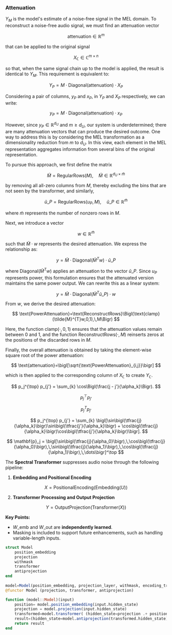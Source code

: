 ### Attenuation

$Y_M$ is the model's estimate of a noise-free signal in the MEL domain. To reconstruct a noise-free audio signal, we must find an attenuation vector 

$$
\text{attenuation}\in\mathbb{R}^m
$$

that can be applied to the original signal 

$$
X_{\mathbb{C}}\in\mathbb{C}^{m\times n}
$$

so that, when the same signal chain up to the model is applied, the result is identical to $Y_M$. This requirement is equivalent to:

$$
Y_P=M\cdot\text{Diagonal}(\text{attenuation})\cdot X_P
$$

Considering a pair of columns, $y_P$ and $x_P$, in $Y_P$ and $X_P$ respectively, we can write:

$$
y_P=M\cdot\text{Diagonal}(\text{attenuation})\cdot x_P
$$

However, since $y_P\in\mathbb{R}^{d_U}$ and $m\ge d_U$, our system is underdetermined; there are many attenuation vectors that can produce the desired outcome. One way to address this is by considering the MEL transformation as a dimensionality reduction from $m$ to $d_U$. In this view, each element in the MEL representation aggregates information from several bins of the original representation.

To pursue this approach, we first define the matrix 

$$
\tilde{M}=\text{RegularRows}(M),\quad\tilde{M}\in\mathbb{R}^{d_U\times\tilde{m}}
$$

by removing all all-zero columns from $M$, thereby excluding the bins that are not seen by the transformer, and similarly,

$$
\tilde{u}\_P=\text{RegularRows}(u_P,M),\quad\tilde{u}\_P\in\mathbb{R}^{\tilde{m}}
$$

where $\tilde{m}$ represents the number of nonzero rows in $M$.

Next, we introduce a vector 

$$
w\in\mathbb{R}^{\tilde{m}}
$$

such that $\tilde{M}\cdot w$ represents the desired attenuation. We express the relationship as:

$$
y=\tilde{M}\cdot\text{Diagonal}(\tilde{M}^{T}w)\cdot\tilde{u}\_P
$$

where $\text{Diagonal}(\tilde{M}^{T}w)$ applies an attenuation to the vector $\tilde{u}\_P$. Since $u_P$ represents power, this formulation ensures that the attenuated version maintains the same power output. We can rewrite this as a linear system:

$$
y=\tilde{M}\cdot\text{Diagonal}(\tilde{M}^{T}\tilde{u}\_P)\cdot w
$$

From $w$, we derive the desired attenuation:

$$
\text{PowerAttenuation}=\text{ReconstructRows}\Bigl(\text{clamp}(\tilde{M}^{T}w,0,1),\,M\Bigr)
$$

Here, the function $\text{clamp}(\cdot,0,1)$ ensures that the attenuation values remain between 0 and 1, and the function $\text{ReconstructRows}(\cdot,M)$ reinserts zeros at the positions of the discarded rows in $M$.

Finally, the overall attenuation is obtained by taking the element-wise square root of the power attenuation:

$$
\text{attenuation}=\bigl[\sqrt{\text{PowerAttenuation}_{i,j}}\bigr]
$$

which is then applied to the corresponding column of $X_{\mathbb{C}}$ to create $Y_{\mathbb{C}}$.






$$
p_j^{\top} p_{j'}  = \sum_{k} \cos\Bigl(\frac{j - j'}{\alpha_k}\Bigr).
$$  


$$
p_j^{\top} p_{j'}
$$

$$
p_j^T p_{j'}
$$



$$
p_j^{\top} p_{j'} = \sum_{k} \bigl[\sin\bigl(\tfrac{j}{\alpha_k}\bigr)\sin\bigl(\tfrac{j'}{\alpha_k}\bigr) + \cos\bigl(\tfrac{j}{\alpha_k}\bigr)\cos\bigl(\tfrac{j'}{\alpha_k}\bigr)\bigr].
$$

$$
\mathbf{p}_j = \bigl[\sin\bigl(\tfrac{j}{\alpha_0}\bigr),\,\cos\bigl(\tfrac{j}{\alpha_0}\bigr),\,\sin\bigl(\tfrac{j}{\alpha_1}\bigr),\,\cos\bigl(\tfrac{j}{\alpha_1}\bigr),\,\dots\bigr]^\top
$$  


The **Spectral Transformer** suppresses audio noise through the following pipeline:

1. **Embedding and Positional Encoding**

$$X=\text{PositionalEncoding}(\text{Embedding}(U))$$

2. **Transformer Processing and Output Projection**

$$Y=\text{OutputProjection}(\text{Transformer}(X))$$

**Key Points:**

- $W\_{\text{emb}}$ and $W\_{\text{out}}$ are **independently learned**.
- Masking is included to support future enhancements, such as handling variable-length inputs.

```julia
struct Model
    position_embedding
    projection
    withmask 
    transformer
    antiprojection
end
 
model=Model(position_embedding, projection_layer, withmask, encoding_transformer, antiprojection_layer)
@functor Model (projection, transformer, antiprojection)

function (model::Model)(input)
    position= model.position_embedding(input.hidden_state)
    projection = model.projection(input.hidden_state)
    transformed=model.transformer( (hidden_state=projection .+ position, attention_mask=input.attention_mask) )
    result=(hidden_state=model.antiprojection(transformed.hidden_state),attention_mask=transformed.attention_mask) 
    return result
end
```